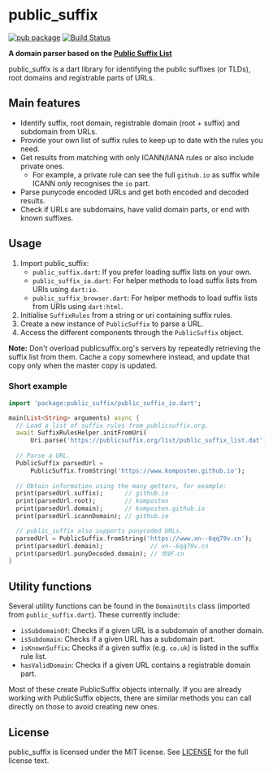 # public_suffix
[![pub package](https://img.shields.io/pub/v/public_suffix.svg)](https://pub.dev/packages/public_suffix)
[![Build Status](https://travis-ci.com/Komposten/public_suffix.svg?branch=master)](https://travis-ci.com/Komposten/public_suffix)

**A domain parser based on the [Public Suffix List](https://publicsuffix.org/)**

public_suffix is a dart library for identifying the public suffixes (or TLDs), root domains and registrable parts of URLs.

## Main features
- Identify suffix, root domain, registrable domain (root + suffix) and subdomain from URLs.
- Provide your own list of suffix rules to keep up to date with the rules you need.
- Get results from matching with only ICANN/IANA rules or also include private ones.
	- For example, a private rule can see the full `github.io` as suffix while ICANN only recognises the `io` part.
- Parse punycode encoded URLs and get both encoded and decoded results.
- Check if URLs are subdomains, have valid domain parts, or end with known suffixes.

## Usage
1) Import public_suffix:
    - `public_suffix.dart`: If you prefer loading suffix lists on your own.
    - `public_suffix_io.dart`: For helper methods to load suffix lists from URIs using `dart:io`.
    - `public_suffix_browser.dart`:  For helper methods to load suffix lists from URIs using `dart:html`.
2) Initialise `SuffixRules` from a string or uri containing suffix rules.
3) Create a new instance of `PublicSuffix` to parse a URL.
4) Access the different components through the `PublicSuffix` object.

**Note:** Don't overload publicsuffix.org's servers by repeatedly retrieving the suffix list from them. Cache a copy somewhere instead, and update that copy only when the master copy is updated.

### Short example
```dart
import 'package:public_suffix/public_suffix_io.dart';

main(List<String> arguments) async {
  // Load a list of suffix rules from publicsuffix.org.
  await SuffixRulesHelper.initFromUri(
      Uri.parse('https://publicsuffix.org/list/public_suffix_list.dat'));
	  
  // Parse a URL.
  PublicSuffix parsedUrl =
      PublicSuffix.fromString('https://www.komposten.github.io');
	  
  // Obtain information using the many getters, for example:
  print(parsedUrl.suffix);      // github.io
  print(parsedUrl.root);        // komposten
  print(parsedUrl.domain);      // komposten.github.io
  print(parsedUrl.icannDomain); // github.io

  // public_suffix also supports punycoded URLs.
  parsedUrl = PublicSuffix.fromString('https://www.xn--6qq79v.cn');
  print(parsedUrl.domain);             // xn--6qq79v.cn
  print(parsedUrl.punyDecoded.domain); // 你好.cn
}
```

## Utility functions
Several utility functions can be found in the `DomainUtils` class (imported from `public_suffix.dart`). These currently include:
- `isSubdomainOf`: Checks if a given URL is a subdomain of another domain.
- `isSubdomain`: Checks if a given URL has a subdomain part.
- `isKnownSuffix`: Checks if a given suffix (e.g. `co.uk`) is listed in the suffix rule list.
- `hasValidDomain`: Checks if a given URL contains a registrable domain part.

Most of these create PublicSuffix objects internally. If you are already working with PublicSuffix objects, there are similar methods you can call directly on those to avoid creating new ones.

## License
public_suffix is licensed under the MIT license. See [LICENSE](https://github.com/Komposten/public_suffix/blob/master/LICENSE) for the full license text.
